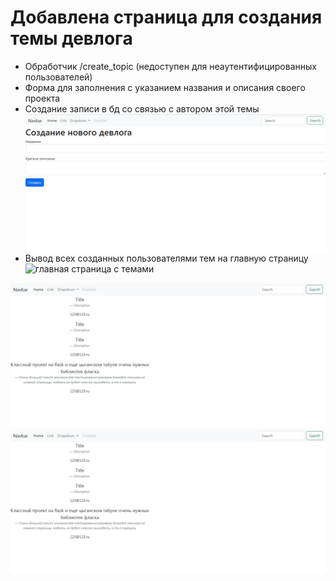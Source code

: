 # Добавлена страница для создания темы девлога
- Обработчик /create_topic (недоступен для неаутентифицированных пользователей)
- Форма для заполнения с указанием названия и описания своего проекта
- Создание записи в бд со связью с автором этой темы
![create_topic](/static/imgs/duda/c6e376f3-e504-11ed-8430-3158d301dfbf.jpg)
- Вывод всех созданных пользователями тем на главную страницу
![главная страница с темами](/static/imgs/topics_main.jpg)

![topics_main](/static/imgs/duda/ef0dd18d-e504-11ed-8346-3158d301dfbf.jpg)
![topics_main](/static/imgs/duda/f452bb97-e504-11ed-8130-3158d301dfbf.jpg)